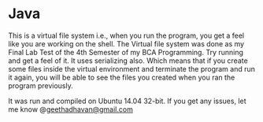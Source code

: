 # Java

This is a virtual file system i.e., when you run the program, you get a feel like you are working on the shell.
The Virtual file system was done as my Final Lab Test of the 4th Semester of my BCA Programming. Try running and get a feel of it. It uses serializing also. Which means that if you create some files inside the virtual environment and terminate the program and run it again, you will be able to see the files you created when you ran the program previously.

It was run and compiled on Ubuntu 14.04 32-bit. If you get any issues, let me know @geethadhavan@gmail.com
